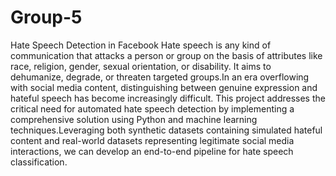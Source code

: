 # Group-5
Hate Speech Detection in Facebook
Hate speech is any kind of communication that attacks a person or group on the basis of attributes like race, religion, gender, sexual orientation, or disability. It aims to dehumanize, degrade, or threaten targeted groups.In an era overflowing with social media content, distinguishing between genuine expression and hateful speech has become increasingly difficult. 
This project addresses the critical need for automated hate speech detection by implementing a comprehensive solution using Python and machine learning techniques.Leveraging both synthetic datasets containing simulated hateful content and real-world datasets representing legitimate social media interactions, we can develop an end-to-end pipeline for hate speech classification.
